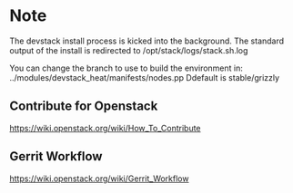 # Note
The devstack install process is kicked into the background.  The standard output of the install is redirected to /opt/stack/logs/stack.sh.log 

You can change the branch to use to build the environment in: ../modules/devstack_heat/manifests/nodes.pp 
Ddefault is stable/grizzly


## Contribute for Openstack

https://wiki.openstack.org/wiki/How_To_Contribute


## Gerrit Workflow 

https://wiki.openstack.org/wiki/Gerrit_Workflow
